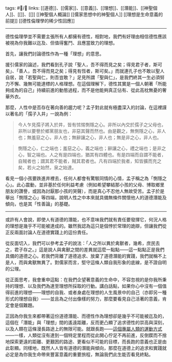 tags: #📝️/🌲️ 
links: [[道德]]、[[儒家]]、[[意義]]、[[理想]]、[[潛能]]、[[神聖個人]]、[[]]、[[]]
[[神聖個人概論]]
[[儒家思想中的神聖個人]]
[[理想是生命意義的前提]]
[[德性倫理學的稀少性回應]]

---
德性倫理學並不需要主張所有人都擁有德性，相對地，我們有好理由相信德性應該被視為你我難以迄及、但值得奮鬥、且應當致力的理想。

首先，讓我們討論德性作為一種「理想」的意思。

援引儒家的論述，我們看到孔子說「聖人，吾不得而見之矣；得見君子者，斯可矣」、「善人，吾不得而見之矣；得見有恆者，斯可矣。」而就連孔子也不敢以聖人自居，說「若聖與仁，則吾豈敢？」足見所謂「聖與仁」，是我們終其一生必須努力不懈、幾無可能達標的人格理想。在這個理解下，德性其實是一個人朝著「所能夠成為的自己」持續前進的動態過程，而不是他能夠真正佔有、從此高枕無憂的奢華外衣。

那麼，人性中是否存在著向善的趨力呢？孟子對此就有極盡深入的討論，在這裡謹以著名的「孺子入井」一說為例：

> 今人乍見孺子將入於井，皆有怵惕惻隱之心。非所以內交於孺子之父母也，非所以要譽於鄉黨朋友也，非惡其聲而然也。由是觀之，無惻隱之心，非人也；無羞惡之心，非人也；無辭讓之心，非人也；無是非之心，非人也。

> 惻隱之心，仁之端也；羞惡之心，義之端也；辭讓之心，禮之端也；是非之心，智之端也。人之有是四端也，猶其有四體也。有是四端而自謂不能者，自賊者也；謂其君不能者，賊其君者也。凡有四端於我者，知皆擴而充之矣，若火之始然，泉之始達。

看見一個小孩要跌進井裡去，任何人都會有驚駭同情的心情，孟子稱之為「惻隱之心」。此心震動，並非基於任何利益考慮（例如希望攀結那小孩的父母、博取鄉里朋友的讚譽，或因為討厭那小孩的哭聲），而是真心不忍他人無故受苦。孟子於是舉出「惻隱之心」等四端，說明人性之中本來就具備無條件關懷他人的道德潛能及傾向，也是其「性善論」的基礎。

---
或許有人會說，即使人有道德的潛能，也不意味我們就有責任要發揮它，何況人格的理想是幾乎不可能被達成的。雖然我認為這只是個悖於常理的詭辯，但讓我們從正反兩面討論人在道德實踐上的這份責任。

從反面切入，我們可以參考孟子的說法：「人之所以異於禽獸者，幾希，庶民去之，君子存之。」這是說人與禽獸之間的差異就這麼一點點——這一點點正是我們具備的道德之心。若我們背離了道德追求、放棄了道德潛能的實踐，我們就稱不上是人，而與禽獸無異了。對儒家而言，堅守這條人類自我形象的底線，是不證自明的公理。

從正面思考，我會重申這點：在我們企望著意義的生命中，不容忽視的是你我所秉持的理想、以及我們為達至理想所採取的行動。講白話點，如果你心中沒有一個值得前進的理想——理想的自我、或者身處在理想的人生風景中的自己（亦即另一種形式的理想自我）——並且為之付出像樣的努力，那麼要看見自己活著的意義，肯定會是個難題。

正因為你我生來都帶著這份道德潛能、而德性作為理想卻是幾乎不可能被迄及的，這個在「潛能」與「理想」間的遙遠距離，反而更凸顯了追求德性的崇高與深刻，以及人類在這條漫長路途上的無限可能。就跟長跑——[這個專屬人類的運動方式](https://www.natgeomedia.com/environment/article/content-1823.html)——一樣，人類從沒有達到一個特定里程而從此開心佇足不再前進，反倒鍥而不捨地探索更遠的距離、更艱困的路途、更看似不可能的目標，而長跑的意義也正是由此彰顯。同樣地，既然人人皆有道德的潛能與傾向，那麼在道德上的追求和實踐就必定是為你我生命帶來豐富意義的重要旅程，無論我們此生能否看見終點。
